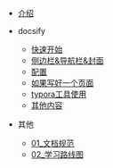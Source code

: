 - [介绍](help/README.md)
- docsify
  - [快速开始](help/docsify/quick-start.md)
  - [侧边栏&导航栏&封面](help/docsify/sidebar-navba-cover.md)
  - [配置](help/docsify/configure.md)
  - [如果写好一个页面](help/docsify/page.md)
  - [typora工具使用](help/docsify/typora.md)
  - [其他内容](help/docsify/other.md)

- 其他
  - [01_文档规范](help/其他/文档规范.md)
  - [02_学习路线图](help/其他/学习路线图.md)